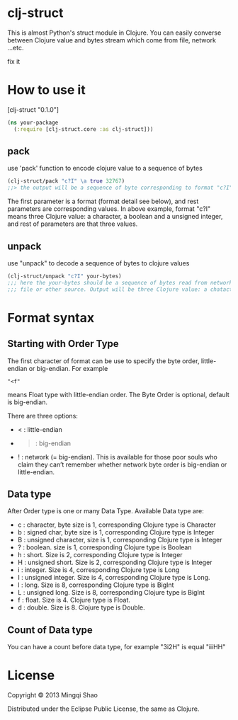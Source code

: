 # clj-struct

This is almost Python's struct module in Clojure. You can easily converse between Clojure value and bytes stream which come from file, network ...etc.

fix it

# How to use it 

[clj-struct "0.1.0"]

```clojure
(ns your-package
  (:require [clj-struct.core :as clj-struct]))
```

## pack
use 'pack' function to encode clojure value to a sequence of bytes


```clojure
(clj-struct/pack "c?I" \a true 32767)
;;> the output will be a sequence of byte corresponding to format "c?I" and value
```

The first parameter is a format (format detail see below), and rest parameters are corresponding values. In above example, format "c?I" means three Clojure value: a character, a boolean and a unsigned integer, and rest of parameters are that three values.

## unpack
use "unpack" to decode a sequence of bytes to clojure values

```clojure
(clj-struct/unpack "c?I" your-bytes)
;;; here the your-bytes should be a sequence of bytes read from network,
;;; file or other source. Output will be three Clojure value: a chatacter value, a boolean value and a long value
```

# Format syntax

## Starting with Order Type

The first character of format can be use to specify the byte order, little-endian or big-endian. For example
```
"<f"
```
means Float type with little-endian order. The Byte Order is optional, default is big-endian.

There are three options:
* < : little-endian
* > : big-endian
* ! : network (= big-endian). This is available for those poor souls who claim they can’t remember whether network byte order is big-endian or little-endian.

## Data type

After Order type is one or many Data Type. Available  Data type are:
* c : character, byte size is 1, corresponding Clojure type is Character
* b : signed char, byte size is 1, corresponding Clojure type is Integer
* B : unsigned character, size is 1, corresponding Clojure type is Integer
* ? : boolean. size is 1, corresponding Clojure type is Boolean
* h : short. Size is 2, corresponding Clojure type is Integer
* H : unsigned short. Size is 2, corresponding Clojure type is Integer
* i : integer. Size is 4, corresponding Clojure type is Long
* I : unsigned integer. Size is 4, corresponding Clojure type is Long.
* l : long. Size is 8, corresponding Clojure type is BigInt
* L : unsigned long. Size is 8, corresponding Clojure type is BigInt
* f : float. Size is 4. Clojure type is Float.
* d : double. Size is 8. Clojure type is Double.

## Count of Data type

You can have a count before data type, for example "3i2H" is equal "iiiHH"

# License

Copyright © 2013 Mingqi Shao

Distributed under the Eclipse Public License, the same as Clojure.
